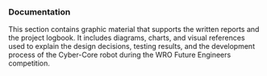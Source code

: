 ### Documentation

This section contains graphic material that supports the written reports and the project logbook. It includes diagrams, charts, and visual references used to explain the design decisions, testing results, and the development process of the Cyber-Core robot during the WRO Future Engineers competition.

